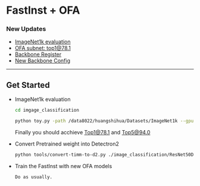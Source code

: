 # FastInst + OFA

### New Updates

* [ImageNet1k evaluation](image_classification)
* [OFA subnet: top1@78.1](checkpoints/ResNet50D-Params@17.40-FLOPs@1924M.pth)
* [Backbone Register](fastinst/modeling/backbone/resnas.py)
* [New Backbone Config](./configs/coco/instance-segmentation/fastinst_NASR50-vd-dcn_ppm-fpn_x3_640.yaml)

***

## Get Started
* ImageNet1k evaluation
  ```sh
  cd imgage_classification

  python toy.py -path /data8022/huangshihua/Datasets/ImageNet1k --gpu 0 --pt-path ./ResNet50D-Params@17.40-FLOPs@1924M.pth  
  ```
  Finally you should acchieve Top1@78.1 and Top5@94.0

* Convert Pretrained weight into Detectron2
  ```sh
  python tools/convert-timm-to-d2.py ./image_classification/ResNet50D-Params@17.40-FLOPs@1924M.pth ./checkpoints/ResNet50D-Params@17.40-FLOPs@1924M.pth
  ```

* Train the FastInst with new OFA models
  ``` sh
  Do as usually.
  ```
